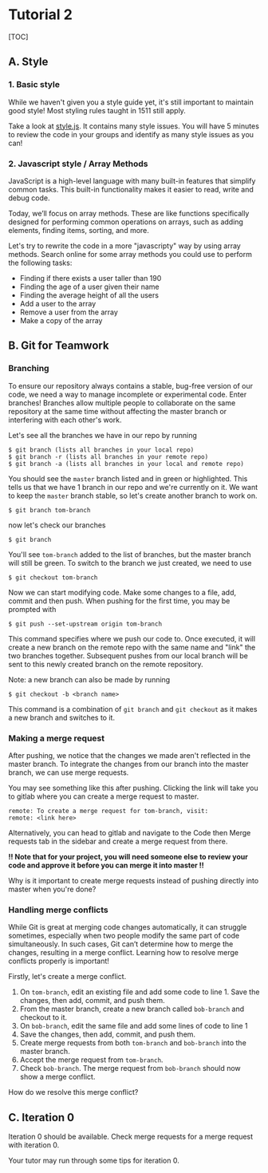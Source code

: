 # Tutorial 2

[TOC]

## A. Style

### 1. Basic style
While we haven't given you a style guide yet, it's still important to maintain good style! Most styling rules taught in 1511 still apply.

Take a look at [style.js](style.js). It contains many style issues. You will have 5 minutes to review the code in your groups and identify as many style issues as you can!

### 2. Javascript style / Array Methods

JavaScript is a high-level language with many built-in features that simplify common tasks. This built-in functionality makes it easier to read, write and debug code.

Today, we’ll focus on array methods. These are like functions specifically designed for performing common operations on arrays, such as adding elements, finding items, sorting, and more.

Let's try to rewrite the code in a more "javascripty" way by using array methods. Search online for some array methods you could use to perform the following tasks:

- Finding if there exists a user taller than 190
- Finding the age of a user given their name
- Finding the average height of all the users
- Add a user to the array
- Remove a user from the array
- Make a copy of the array

## B. Git for Teamwork

### Branching
To ensure our repository always contains a stable, bug-free version of our code, we need a way to manage incomplete or experimental code. Enter branches! Branches allow multiple people to collaborate on the same repository at the same time without affecting the master branch or interfering with each other's work.

Let's see all the branches we have in our repo by running
```
$ git branch (lists all branches in your local repo)
$ git branch -r (lists all branches in your remote repo)
$ git branch -a (lists all branches in your local and remote repo)
```
You should see the `master` branch listed and in green or highlighted. This tells us that we have 1 branch in our repo and we're currently on it. We want to keep the `master` branch stable, so let's create another branch to work on.
```
$ git branch tom-branch
```
now let's check our branches
```
$ git branch
```
You'll see `tom-branch` added to the list of branches, but the master branch will still be green. To switch to the branch we just created, we need to use
```
$ git checkout tom-branch
```
Now we can start modifying code. Make some changes to a file, add, commit and then push. 
When pushing for the first time, you may be prompted with
```
$ git push --set-upstream origin tom-branch
```
This command specifies where we push our code to. Once executed, it will create a new branch on the remote repo with the same name and "link" the two branches together. Subsequent pushes from our local branch will be sent to this newly created branch on the remote repository.

Note: a new branch can also be made by running
```
$ git checkout -b <branch name> 
```
This command is a combination of `git branch` and `git checkout` as it makes a new branch and switches to it.

### Making a merge request
After pushing, we notice that the changes we made aren't reflected in the master branch. To integrate the changes from our branch into the master branch, we can use merge requests. 

You may see something like this after pushing. Clicking the link will take you to gitlab where you can create a merge request to master.
```
remote: To create a merge request for tom-branch, visit:
remote: <link here>
```
Alternatively, you can head to gitlab and navigate to the Code then Merge requests tab in the sidebar and create a merge request from there.

**!! Note that for your project, you will need someone else to review your code and approve it before you can merge it into master !!**

Why is it important to create merge requests instead of pushing directly into master when you're done?

### Handling merge conflicts
While Git is great at merging code changes automatically, it can struggle sometimes, especially when two people modify the same part of code simultaneously. In such cases, Git can’t determine how to merge the changes, resulting in a merge conflict. Learning how to resolve merge conflicts properly is important!

Firstly, let's create a merge conflict. 
1. On `tom-branch`, edit an existing file and add some code to line 1. Save the changes, then add, commit, and push them.
2. From the master branch, create a new branch called `bob-branch` and checkout to it.
3. On `bob-branch`, edit the same file and add some lines of code to line 1
4. Save the changes, then add, commit, and push them.
5. Create merge requests from both `tom-branch` and `bob-branch` into the master branch.
6. Accept the merge request from `tom-branch`.
7. Check `bob-branch`. The merge request from `bob-branch` should now show a merge conflict.

How do we resolve this merge conflict?

## C. Iteration 0

Iteration 0 should be available. Check merge requests for a merge request with iteration 0.

Your tutor may run through some tips for iteration 0.
